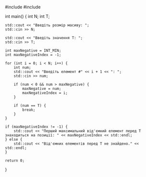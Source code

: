 #include <iostream>
#include <climits> 

int main() {
    int N; 
    int T; 

    std::cout << "Введіть розмір масиву: ";
    std::cin >> N;

    std::cout << "Введіть значення T: ";
    std::cin >> T;

    int maxNegative = INT_MIN; 
    int maxNegativeIndex = -1; 

    for (int i = 0; i < N; i++) {
        int num;
        std::cout << "Введіть елемент #" << i + 1 << ": ";
        std::cin >> num;

        if (num < 0 && num > maxNegative) {
            maxNegative = num;
            maxNegativeIndex = i;
        }

        if (num == T) {
            break; 
        }
    }

    if (maxNegativeIndex != -1) {
        std::cout << "Перший максимальний від'ємний елемент перед T знаходиться на позиції: " << maxNegativeIndex << std::endl;
    } else {
        std::cout << "Від'ємних елементів перед T не знайдено." << std::endl;
    }

    return 0;
}
